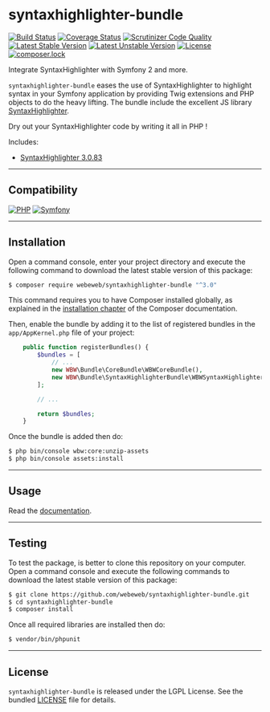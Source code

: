 syntaxhighlighter-bundle
========================

[![Build Status](https://travis-ci.org/webeweb/syntaxhighlighter-bundle.svg?branch=master)](https://travis-ci.org/webeweb/syntaxhighlighter-bundle)
[![Coverage Status](https://coveralls.io/repos/github/webeweb/syntaxhighlighter-bundle/badge.svg?branch=master)](https://coveralls.io/github/webeweb/syntaxhighlighter-bundle?branch=master)
[![Scrutinizer Code Quality](https://scrutinizer-ci.com/g/webeweb/syntaxhighlighter-bundle/badges/quality-score.png?b=master)](https://scrutinizer-ci.com/g/webeweb/syntaxhighlighter-bundle/?branch=master)
[![Latest Stable Version](https://poser.pugx.org/webeweb/syntaxhighlighter-bundle/v/stable)](https://packagist.org/packages/webeweb/syntaxhighlighter-bundle)
[![Latest Unstable Version](https://poser.pugx.org/webeweb/syntaxhighlighter-bundle/v/unstable)](https://packagist.org/packages/webeweb/syntaxhighlighter-bundle)
[![License](https://poser.pugx.org/webeweb/syntaxhighlighter-bundle/license)](https://packagist.org/packages/webeweb/syntaxhighlighter-bundle)
[![composer.lock](https://poser.pugx.org/webeweb/syntaxhighlighter-bundle/composerlock)](https://packagist.org/packages/webeweb/syntaxhighlighter-bundle)

Integrate SyntaxHighlighter with Symfony 2 and more.

`syntaxhighlighter-bundle` eases the use of SyntaxHighlighter to highlight
syntax in your Symfony application by providing Twig extensions and PHP
objects to do the heavy lifting. The bundle include the excellent JS library
[SyntaxHighlighter](http://alexgorbatchev.com/SyntaxHighlighter/).

Dry out your SyntaxHighlighter code by writing it all in PHP !

Includes:

- [SyntaxHighlighter 3.0.83](http://alexgorbatchev.com/SyntaxHighlighter/)

---

## Compatibility

[![PHP](https://img.shields.io/badge/PHP-%5E5.6%7C%5E7.0-blue.svg)](http://php.net)
[![Symfony](https://img.shields.io/badge/Symfony-%5E2.7%7C%5E3.0%7C%5E4.0-brightgreen.svg)](https://symfony.com)

---

## Installation

Open a command console, enter your project directory and execute the following
command to download the latest stable version of this package:

```bash
$ composer require webeweb/syntaxhighlighter-bundle "^3.0"
```

This command requires you to have Composer installed globally, as explained in
the [installation chapter](https://getcomposer.org/doc/00-intro.md) of the
Composer documentation.

Then, enable the bundle by adding it to the list of registered bundles
in the `app/AppKernel.php` file of your project:

```php
    public function registerBundles() {
        $bundles = [
            // ...
            new WBW\Bundle\CoreBundle\WBWCoreBundle(),
            new WBW\Bundle\SyntaxHighlighterBundle\WBWSyntaxHighlighterBundle(),
        ];

        // ...

        return $bundles;
    }
```

Once the bundle is added then do:

```bash
$ php bin/console wbw:core:unzip-assets
$ php bin/console assets:install
```

---

## Usage

Read the [documentation](Resources/doc/index.md).

---

## Testing

To test the package, is better to clone this repository on your computer.
Open a command console and execute the following commands to download the latest
stable version of this package:

```bash
$ git clone https://github.com/webeweb/syntaxhighlighter-bundle.git
$ cd syntaxhighlighter-bundle
$ composer install
```

Once all required libraries are installed then do:

```bash
$ vendor/bin/phpunit
```

---

## License

`syntaxhighlighter-bundle` is released under the LGPL License. See the bundled
[LICENSE](LICENSE) file for details.
